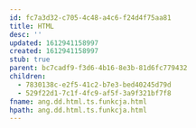 ```yaml
---
id: fc7a3d32-c705-4c48-a4c6-f24d4f75aa81
title: HTML
desc: ''
updated: 1612941158997
created: 1612941158997
stub: true
parent: bc7cadf9-f3d6-4b16-8e3b-81d6fc779432
children:
  - 7830138c-e2f5-41c2-b7e3-bed40245d79d
  - 529f22d1-7c1f-4fc9-af5f-3a9f321bf7f8
fname: ang.dd.html.ts.funkcja.html
hpath: ang.dd.html.ts.funkcja.html
---
```



